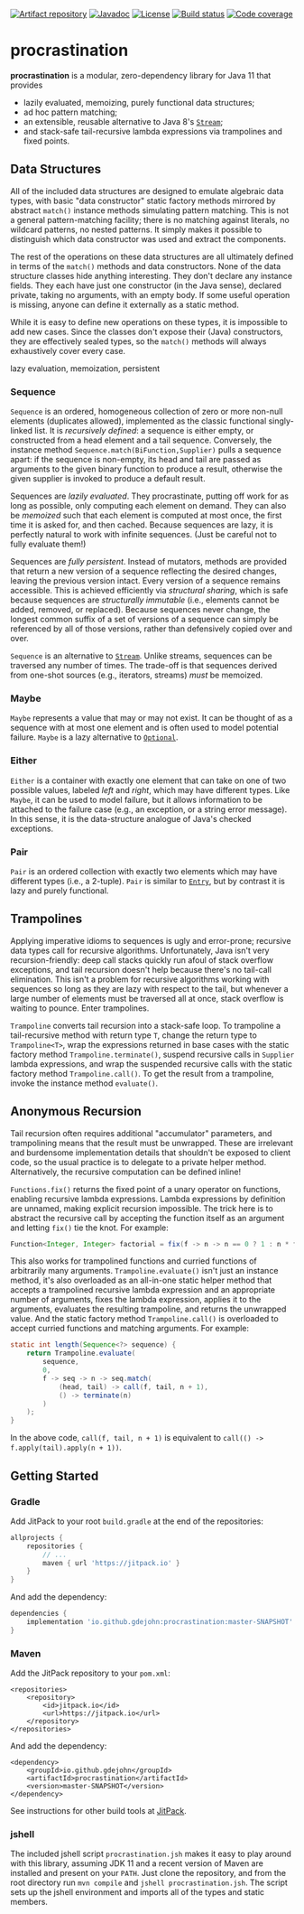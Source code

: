 [![Artifact repository](https://img.shields.io/badge/jitpack-SNAPSHOT-blue.svg)](https://jitpack.io/#io.github.gdejohn/procrastination/master-SNAPSHOT)
[![Javadoc](https://img.shields.io/badge/javadoc-SNAPSHOT-brightgreen.svg)](https://jitpack.io/io/github/gdejohn/procrastination/master-SNAPSHOT/javadoc/)
[![License](https://img.shields.io/github/license/gdejohn/procrastination.svg)](https://opensource.org/licenses/Apache-2.0)
[![Build status](https://travis-ci.com/gdejohn/procrastination.svg?branch=master)](https://travis-ci.com/gdejohn/procrastination)
[![Code coverage](https://img.shields.io/codecov/c/github/gdejohn/procrastination.svg)](https://codecov.io/gh/gdejohn/procrastination)

# procrastination

**procrastination** is a modular, zero-dependency library for Java 11 that provides
* lazily evaluated, memoizing, purely functional data structures;
* ad hoc pattern matching;
* an extensible, reusable alternative to Java 8's
[`Stream`](https://docs.oracle.com/en/java/javase/11/docs/api/java.base/java/util/stream/Stream.html);
* and stack-safe tail-recursive lambda expressions via trampolines and fixed points.

## Data Structures

All of the included data structures are designed to emulate algebraic data types, with basic "data constructor" static
factory methods mirrored by abstract `match()` instance methods simulating pattern matching. This is not a general
pattern-matching facility; there is no matching against literals, no wildcard patterns, no nested patterns. It simply
makes it possible to distinguish which data constructor was used and extract the components.

The rest of the operations on these data structures are all ultimately defined in terms of the `match()` methods and
data constructors. None of the data structure classes hide anything interesting. They don't declare any instance
fields. They each have just one constructor (in the Java sense), declared private, taking no arguments, with an empty
body. If some useful operation is missing, anyone can define it externally as a static method.

While it is easy to define new operations on these types, it is impossible to add new cases. Since the classes don't
expose their (Java) constructors, they are effectively sealed types, so the `match()` methods will always exhaustively
cover every case.

lazy evaluation, memoization, persistent

### Sequence

`Sequence` is an ordered, homogeneous collection of zero or more non-null elements (duplicates allowed), implemented as
the classic functional singly-linked list. It is *recursively defined*: a sequence is either empty, or constructed from
a head element and a tail sequence. Conversely, the instance method `Sequence.match(BiFunction,Supplier)` pulls a
sequence apart: if the sequence is non-empty, its head and tail are passed as arguments to the given binary function to
produce a result, otherwise the given supplier is invoked to produce a default result.

Sequences are *lazily evaluated*. They procrastinate, putting off work for as long as possible, only computing each
element on demand. They can also be *memoized* such that each element is computed at most once, the first time it is
asked for, and then cached. Because sequences are lazy, it is perfectly natural to work with infinite sequences. (Just
be careful not to fully evaluate them!)

Sequences are *fully persistent*. Instead of mutators, methods are provided that return a new version of a sequence
reflecting the desired changes, leaving the previous version intact. Every version of a sequence remains accessible.
This is achieved efficiently via *structural sharing*, which is safe because sequences are *structurally immutable*
(i.e., elements cannot be added, removed, or replaced). Because sequences never change, the longest common suffix of a
set of versions of a sequence can simply be referenced by all of those versions, rather than defensively copied over
and over.

`Sequence` is an alternative to
[`Stream`](https://docs.oracle.com/en/java/javase/11/docs/api/java.base/java/util/stream/Stream.html). Unlike streams,
sequences can be traversed any number of times. The trade-off is that sequences derived from one-shot sources (e.g.,
iterators, streams) *must* be memoized.

### Maybe

`Maybe` represents a value that may or may not exist. It can be thought of as a sequence with at most one element and
is often used to model potential failure. `Maybe` is a lazy alternative to
[`Optional`](https://docs.oracle.com/en/java/javase/11/docs/api/java.base/java/util/Optional.html).

### Either

`Either` is a container with exactly one element that can take on one of two possible values, labeled *left* and
*right*, which may have different types. Like `Maybe`, it can be used to model failure, but it allows information to be
attached to the failure case (e.g., an exception, or a string error message). In this sense, it is the data-structure
analogue of Java's checked exceptions.

### Pair

`Pair` is an ordered collection with exactly two elements which may have different types (i.e., a 2-tuple). `Pair` is
similar to [`Entry`](https://docs.oracle.com/en/java/javase/11/docs/api/java.base/java/util/Map.Entry.html), but by
contrast it is lazy and purely functional.

## Trampolines

Applying imperative idioms to sequences is ugly and error-prone; recursive data types call for recursive algorithms.
Unfortunately, Java isn't very recursion-friendly: deep call stacks quickly run afoul of stack overflow exceptions, and
tail recursion doesn't help because there's no tail-call elimination. This isn't a problem for recursive algorithms
working with sequences so long as they are lazy with respect to the tail, but whenever a large number of elements
must be traversed all at once, stack overflow is waiting to pounce. Enter trampolines.

`Trampoline` converts tail recursion into a stack-safe loop. To trampoline a tail-recursive method with return type
`T`, change the return type to `Trampoline<T>`, wrap the expressions returned in base cases with the static factory
method `Trampoline.terminate()`, suspend recursive calls in `Supplier` lambda expressions, and wrap the suspended
recursive calls with the static factory method `Trampoline.call()`. To get the result from a trampoline, invoke the
instance method `evaluate()`.

## Anonymous Recursion

Tail recursion often requires additional "accumulator" parameters, and trampolining means that the result must be
unwrapped. These are irrelevant and burdensome implementation details that shouldn't be exposed to client code, so the
usual practice is to delegate to a private helper method. Alternatively, the recursive computation can be defined
inline!

`Functions.fix()` returns the fixed point of a unary operator on functions, enabling recursive lambda expressions.
Lambda expressions by definition are unnamed, making explicit recursion impossible. The trick here is to abstract the
recursive call by accepting the function itself as an argument and letting `fix()` tie the knot. For example:

```java
Function<Integer, Integer> factorial = fix(f -> n -> n == 0 ? 1 : n * f.apply(n - 1));
```

This also works for trampolined functions and curried functions of arbitrarily many arguments. `Trampoline.evaluate()`
isn't just an instance method, it's also overloaded as an all-in-one static helper method that accepts a trampolined
recursive lambda expression and an appropriate number of arguments, fixes the lambda expression, applies it to the
arguments, evaluates the resulting trampoline, and returns the unwrapped value. And the static factory method
`Trampoline.call()` is overloaded to accept curried functions and matching arguments. For example:

```java
static int length(Sequence<?> sequence) {
    return Trampoline.evaluate(
        sequence,
        0,
        f -> seq -> n -> seq.match(
            (head, tail) -> call(f, tail, n + 1),
            () -> terminate(n)
        )
    );
}
```

In the above code, `call(f, tail, n + 1)` is equivalent to `call(() -> f.apply(tail).apply(n + 1))`.

## Getting Started

### Gradle

Add JitPack to your root `build.gradle` at the end of the repositories:

```gradle
allprojects {
    repositories {
        // ...
        maven { url 'https://jitpack.io' }
    }
}
```

And add the dependency:

```gradle
dependencies {
    implementation 'io.github.gdejohn:procrastination:master-SNAPSHOT'
}
```

### Maven

Add the JitPack repository to your `pom.xml`:

```maven-pom
<repositories>
    <repository>
        <id>jitpack.io</id>
        <url>https://jitpack.io</url>
    </repository>
</repositories>
```

And add the dependency:

```maven-pom
<dependency>
    <groupId>io.github.gdejohn</groupId>
    <artifactId>procrastination</artifactId>
    <version>master-SNAPSHOT</version>
</dependency>
```

See instructions for other build tools at [JitPack](https://jitpack.io/#io.github.gdejohn/procrastination).

### jshell

The included jshell script `procrastination.jsh` makes it easy to play around with this library, assuming JDK 11 and a
recent version of Maven are installed and present on your `PATH`. Just clone the repository, and from the root
directory run `mvn compile` and `jshell procrastination.jsh`. The script sets up the jshell environment and imports all
of the types and static members.
